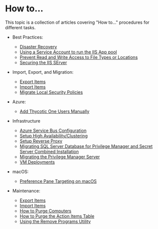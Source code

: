 [title]: # (How to...)
[tags]: # (create,set-up)
[priority]: # (9500)
# How to...

This topic is a collection of articles covering "How to..." procedures for different tasks.

* Best Practices:

  * [Disaster Recovery](best-practices/pm-dr/index.md)
  * [Using a Service Account to run the IIS App pool](best-practices/run-iis-app-pool.md)
  * [Prevent Read and Write Access to File Types or Locations](best-practices/prevent-read.md)
  * [Securing the IIS SErver](best-practices/securing-iis.md)

* Import, Export, and Migration:

  * [Export Items](../admin/folders/export.md)
  * [Import Items](../admin/import-items/index.md)
  * [Migrate Local Security Policies](../computer-groups/local-security/migrate-lss-policies.md)

* Azure:

  * [Add Thycotic One Users Manually](../admin/users/index.md#how_to_add_thycotic_one_users_manually)

* Infrastructure

  * [Azure Service Bus Configuration](infrastructure/ms-az-service-bus.md)
  * [Setup High Availability/Clustering](infrastructure/ha_clustering.md)
  * [Setup Reverse Proxy](infrastructure/proxy.md)
  * [Migrating SQL Server Database for Privilege Manager and Secret Server Combined Installation](infrastructure/moving-comb-db.md)
  * [Migrating the Privilege Manager Server](infrastructure/moving-privman.md)
  * [VM Deployments](../agents/all/vm-deployments.md)

* macOS:

  * [Preference Pane Targeting on macOS](../platforms/macOS/bp/prefpane.md)

* Maintenance:

  * [Export Items](../admin/folders/export.md)
  * [Import Items](../admin/import-items/index.md)
  * [How to Purge Computers](maintenance/purge-computers.md)
  * [How to Purge the Action Items Table](maintenance/purging-action-items-table.md)
  * [Using the Remove Programs Utility](maintenance/remove-programs-utility.md)

